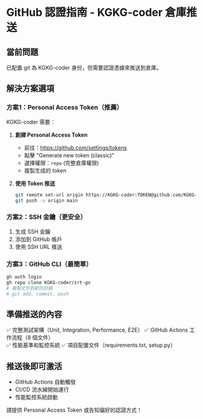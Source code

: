 # GitHub 認證指南 - KGKG-coder 倉庫推送

## 當前問題
已配置 git 為 KGKG-coder 身份，但需要認證憑據來推送到倉庫。

## 解決方案選項

### 方案1：Personal Access Token（推薦）
KGKG-coder 需要：

1. **創建 Personal Access Token**
   - 前往：https://github.com/settings/tokens
   - 點擊 "Generate new token (classic)"
   - 選擇權限：`repo` (完整倉庫權限)
   - 複製生成的 token

2. **使用 Token 推送**
   ```bash
   git remote set-url origin https://KGKG-coder:TOKEN@github.com/KGKG-coder/srt-go.git
   git push -u origin main
   ```

### 方案2：SSH 金鑰（更安全）
1. 生成 SSH 金鑰
2. 添加到 GitHub 帳戶
3. 使用 SSH URL 推送

### 方案3：GitHub CLI（最簡單）
```bash
gh auth login
gh repo clone KGKG-coder/srt-go
# 複製文件到新的目錄
# git add, commit, push
```

## 準備推送的內容
✅ 完整測試架構（Unit, Integration, Performance, E2E）
✅ GitHub Actions 工作流程（8 個文件）  
✅ 性能基準和監控系統
✅ 項目配置文件（requirements.txt, setup.py）

## 推送後即可激活
- GitHub Actions 自動觸發
- CI/CD 流水線開始運行
- 性能監控系統啟動

請提供 Personal Access Token 或告知偏好的認證方式！